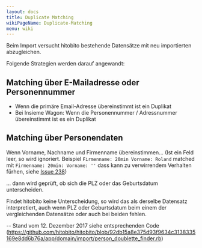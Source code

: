 ```yaml
---
layout: docs
title: Duplicate Matching
wikiPageName: Duplicate-Matching
menu: wiki
---
```


Beim Import versucht hitobito bestehende Datensätze mit neu importierten abzugleichen.

Folgende Strategien werden darauf angewandt:

## Matching über E-Mailadresse oder Personennummer

- Wenn die primäre Email-Adresse übereinstimmt ist ein Duplikat
- Bei Insieme Wagon: Wenn die Personennummer / Adressnummer übereinstimmt ist es ein Duplikat

## Matching über Personendaten

Wenn Vorname, Nachname und Firmenname übereinstimmen... (Ist ein Feld leer, so wird ignoriert. Beispiel `Firmenname: 20min Vorname: Roland` matched mit `Firmenname: 20min: Vorname: ''` dass kann zu verwirrendem Verhalten fürhen, siehe [Issue 238](https://github.com/hitobito/hitobito/issues/238#issuecomment-301039255))

... dann wird geprüft, ob sich die PLZ oder das Geburtsdatum unterscheiden.

Findet hitobito keine Unterscheidung, so wird das als derselbe Datensatz interpretiert, auch wenn PLZ oder Geburtsdatum beim einem der vergleichenden Datensätze oder auch bei beiden fehlen.

-- Stand vom 12. Dezember 2017 siehe entsprechenden Code (https://github.com/hitobito/hitobito/blob/92db15a8e375d93f9634c3138335169e8dd6b76a/app/domain/import/person_doublette_finder.rb)
